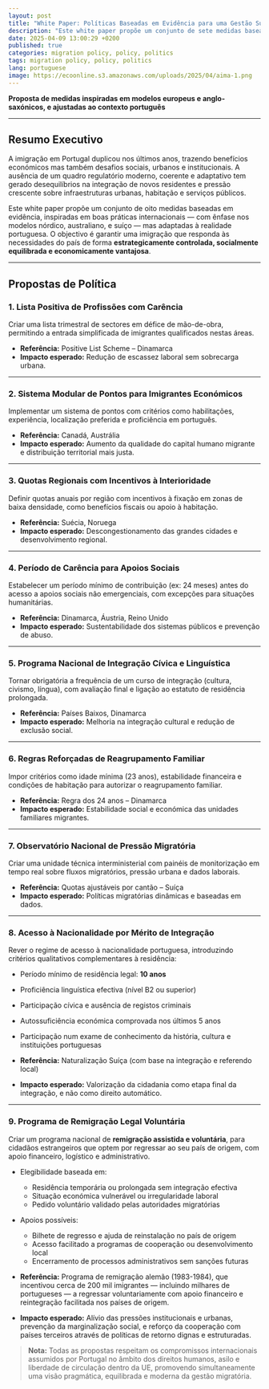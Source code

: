 ```yaml
---
layout: post
title: "White Paper: Políticas Baseadas em Evidência para uma Gestão Sustentável da Imigração em Portugal"
description: "Este white paper propõe um conjunto de sete medidas baseadas em evidência, inspiradas em boas práticas internacionais — com ênfase no modelo dinamarquês — mas adaptadas à realidade portuguesa. O objectivo é garantir uma imigração que responda às necessidades do país de forma estrategicamente controlada, socialmente equilibrada e economicamente vantajosa."
date: 2025-04-09 13:00:29 +0200
published: true
categories: migration policy, policy, politics
tags: migration policy, policy, politics
lang: portuguese
image: https://ecoonline.s3.amazonaws.com/uploads/2025/04/aima-1.png
---
```

**Proposta de medidas inspiradas em modelos europeus e anglo-saxónicos, e ajustadas ao contexto português**

---

## Resumo Executivo

A imigração em Portugal duplicou nos últimos anos, trazendo benefícios económicos mas também desafios sociais, urbanos e institucionais. A ausência de um quadro regulatório moderno, coerente e adaptativo tem gerado desequilíbrios na integração de novos residentes e pressão crescente sobre infraestruturas urbanas, habitação e serviços públicos.

Este white paper propõe um conjunto de oito medidas baseadas em evidência, inspiradas em boas práticas internacionais — com ênfase nos modelos nórdico, australiano, e suíço — mas adaptadas à realidade portuguesa. O objectivo é garantir uma imigração que responda às necessidades do país de forma **estrategicamente controlada, socialmente equilibrada e economicamente vantajosa**.

---

## Propostas de Política

### 1. Lista Positiva de Profissões com Carência
Criar uma lista trimestral de sectores em défice de mão-de-obra, permitindo a entrada simplificada de imigrantes qualificados nestas áreas.

- **Referência:** Positive List Scheme – Dinamarca  
- **Impacto esperado:** Redução de escassez laboral sem sobrecarga urbana.

---

### 2. Sistema Modular de Pontos para Imigrantes Económicos
Implementar um sistema de pontos com critérios como habilitações, experiência, localização preferida e proficiência em português.

- **Referência:** Canadá, Austrália  
- **Impacto esperado:** Aumento da qualidade do capital humano migrante e distribuição territorial mais justa.

---

### 3. Quotas Regionais com Incentivos à Interioridade
Definir quotas anuais por região com incentivos à fixação em zonas de baixa densidade, como benefícios fiscais ou apoio à habitação.

- **Referência:** Suécia, Noruega  
- **Impacto esperado:** Descongestionamento das grandes cidades e desenvolvimento regional.

---

### 4. Período de Carência para Apoios Sociais
Estabelecer um período mínimo de contribuição (ex: 24 meses) antes do acesso a apoios sociais não emergenciais, com excepções para situações humanitárias.

- **Referência:** Dinamarca, Áustria, Reino Unido  
- **Impacto esperado:** Sustentabilidade dos sistemas públicos e prevenção de abuso.

---

### 5. Programa Nacional de Integração Cívica e Linguística
Tornar obrigatória a frequência de um curso de integração (cultura, civismo, língua), com avaliação final e ligação ao estatuto de residência prolongada.

- **Referência:** Países Baixos, Dinamarca  
- **Impacto esperado:** Melhoria na integração cultural e redução de exclusão social.

---

### 6. Regras Reforçadas de Reagrupamento Familiar
Impor critérios como idade mínima (23 anos), estabilidade financeira e condições de habitação para autorizar o reagrupamento familiar.

- **Referência:** Regra dos 24 anos – Dinamarca  
- **Impacto esperado:** Estabilidade social e económica das unidades familiares migrantes.

---

### 7. Observatório Nacional de Pressão Migratória
Criar uma unidade técnica interministerial com painéis de monitorização em tempo real sobre fluxos migratórios, pressão urbana e dados laborais.

- **Referência:** Quotas ajustáveis por cantão – Suíça  
- **Impacto esperado:** Políticas migratórias dinâmicas e baseadas em dados.

---

### 8. Acesso à Nacionalidade por Mérito de Integração
Rever o regime de acesso à nacionalidade portuguesa, introduzindo critérios qualitativos complementares à residência:

- Período mínimo de residência legal: **10 anos**  
- Proficiência linguística efectiva (nível B2 ou superior)  
- Participação cívica e ausência de registos criminais  
- Autossuficiência económica comprovada nos últimos 5 anos  
- Participação num exame de conhecimento da história, cultura e instituições portuguesas  

- **Referência:** Naturalização Suíça (com base na integração e referendo local)  
- **Impacto esperado:** Valorização da cidadania como etapa final da integração, e não como direito automático.

---

### 9. Programa de Remigração Legal Voluntária
Criar um programa nacional de **remigração assistida e voluntária**, para cidadãos estrangeiros que optem por regressar ao seu país de origem, com apoio financeiro, logístico e administrativo.

- Elegibilidade baseada em:
  - Residência temporária ou prolongada sem integração efectiva
  - Situação económica vulnerável ou irregularidade laboral
  - Pedido voluntário validado pelas autoridades migratórias

- Apoios possíveis:
  - Bilhete de regresso e ajuda de reinstalação no país de origem  
  - Acesso facilitado a programas de cooperação ou desenvolvimento local  
  - Encerramento de processos administrativos sem sanções futuras

- **Referência:** Programa de remigração alemão (1983-1984), que incentivou cerca de 200 mil imigrantes — incluindo milhares de portugueses — a regressar voluntariamente com apoio financeiro e reintegração facilitada nos países de origem.

- **Impacto esperado:** Alívio das pressões institucionais e urbanas, prevenção da marginalização social, e reforço da cooperação com países terceiros através de políticas de retorno dignas e estruturadas.

> **Nota:** Todas as propostas respeitam os compromissos internacionais assumidos por Portugal no âmbito dos direitos humanos, asilo e liberdade de circulação dentro da UE, promovendo simultaneamente uma visão pragmática, equilibrada e moderna da gestão migratória.